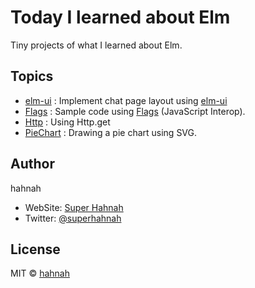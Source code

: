 # Today I learned about Elm

Tiny projects of what I learned about Elm.

## Topics

+ [elm-ui](https://github.com/hahnah/til-elm/tree/master/elm-ui) : Implement chat page layout using [elm-ui](https://package.elm-lang.org/packages/mdgriffith/elm-ui/)
+ [Flags](https://github.com/hahnah/til-elm/tree/master/flags) : Sample code using [Flags](https://guide.elm-lang.org/interop/flags.html) (JavaScript Interop).
+ [Http](https://github.com/hahnah/til-elm/tree/master/http) : Using Http.get
+ [PieChart](https://github.com/hahnah/til-elm/tree/master/pie-chart) : Drawing a pie chart using SVG.

## Author

hahnah

+ WebSite: [Super Hahnah](https://superhahnah.com)
+ Twitter: [@superhahnah](https://twitter.com/superhahnah)

## License

MIT © [hahnah](https://superhahnah.com)

